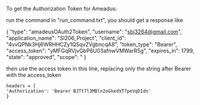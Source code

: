 To get the Authorization Token for Ameadus:

run the command in "run_command.txt", you should get a response like

{
            "type": "amadeusOAuth2Token",
            "username": "sbj3264@gmail.com",
            "application_name": "SI206_Project",
            "client_id": "4vvQPNk3Hj6WRHHCZy1QSqvZVgbncqA8",
            "token_type": "Bearer",
            "access_token": "yMFGqRVjvGbP6U03afnwVMWarR5g",
            "expires_in": 1799,
            "state": "approved",
            "scope": "
}

then use the access token in this line, replacing only the string after Bearer with the access_token

    headers = {
    'Authorization': 'Bearer BJTt7l3MBln2oGkedVT7peVqDIdn'
    }
